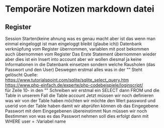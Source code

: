 # Temporäre Notizen markdown datei

## Register
Session Starten(keine ahnung was es genau macht aber ist das wenn man einmal eingeloggt ist man eingeloggt bleibt (glaube ich))
Datenbank verknüpfung vom Register übernommen, variablen mit post bekommen auch übernommen vom Register
Das Erste Statement übernommen wieder aber dies ist ein Insert into account aber wir wollen diesmal ja keine Informationen in die Datenbank einsetzen sondern welche Rausholen (das Passwort und den User)
Deswegen erstmal alles was in der "" Steht gelöscht
Quelle:  https://www.tutorialspoint.com/sqlite/sqlite_select_query.htm https://www.php-einfach.de/experte/php-codebeispiele/loginscript/  
für Zeile 10-
in den "" Schreiben wir erstmal ein SELECT dann FROM und die Table in unserem Fall die Table account
Jetzt müssen wir noch definieren was wir von der Table haben möchten
wir möchte den Wert password und userid von der Table haben damit wir abprüfen können ob das Eingegebene Passwort mit dem Eingegebenen übereinstimmt
Nun müssen wir noch Bestimmen von was es das Passwort nehmen soll dies erfolgt dann mit WHERE user = :Variabel name
